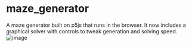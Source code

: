 # maze_generator

A maze generator built on p5js that runs in the browser. It now includes a
graphical solver with controls to tweak generation and solving speed.
![image](https://user-images.githubusercontent.com/31375073/145336836-951597e9-65b7-45ca-8ccc-23111ad6a0e2.png)
